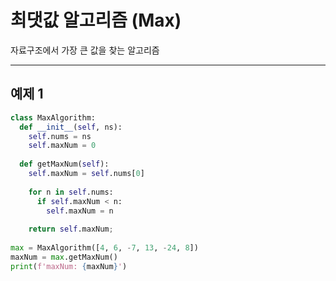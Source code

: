 # 최댓값 알고리즘 (Max)
자료구조에서 가장 큰 값을 찾는 알고리즘
___
## 예제 1
```python
class MaxAlgorithm:
  def __init__(self, ns):
    self.nums = ns
    self.maxNum = 0
  
  def getMaxNum(self):
    self.maxNum = self.nums[0]
    
    for n in self.nums:
      if self.maxNum < n:
        self.maxNum = n
        
    return self.maxNum;
    
max = MaxAlgorithm([4, 6, -7, 13, -24, 8])
maxNum = max.getMaxNum()
print(f'maxNum: {maxNum}')
```
